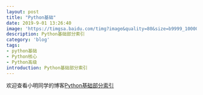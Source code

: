 ```yaml
---
layout: post
title: "Python基础"
date: 2019-9-01 13:26:40
image: 'https://timgsa.baidu.com/timg?image&quality=80&size=b9999_10000&sec=1567328708320&di=de53e5eb7c5cfd368e9699775e3506e4&imgtype=0&src=http%3A%2F%2Fpic.kekenet.com%2F2018%2F0107%2F8121515325256.jpg'
description: Python基础部分索引
category: 'blog'
tags:
- python基础
- Python核心
- Python高级
introduction: Python基础部分索引
---
```


欢迎查看小明同学的博客[Python基础部分索引](https://victorfengming.github.io/2019/08/python-base-index/)




